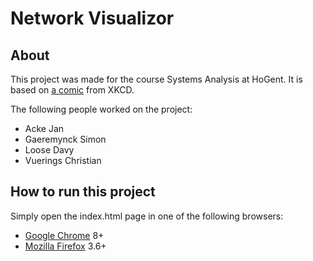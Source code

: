 Network Visualizor
==================

About
-----
This project was made for the course Systems Analysis at HoGent.
It is based on [a comic](http://www.xkcd.com/350/) from XKCD.

The following people worked on the project:

* Acke Jan
* Gaeremynck Simon
* Loose Davy
* Vuerings Christian

How to run this project
-----------------------
Simply open the index.html page in one of the following browsers:

* [Google Chrome](http://www.google.com/chrome) 8+
* [Mozilla Firefox](http://www.mozilla.com/firefox) 3.6+
